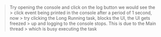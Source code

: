 >Try opening the console and click on the log button we would see the
       > click event being printed in the console after a period of 1 second, now
        > try clicking the Long Running task, blocks the UI, the UI gets freezed
      >  up and logging to the console stops. This is due to the Main thread
       > which is busy executing the task

